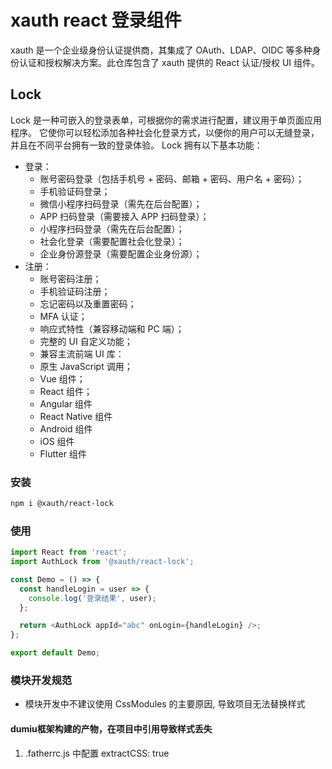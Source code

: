 # xauth react 登录组件

xauth 是一个企业级身份认证提供商，其集成了 OAuth、LDAP、OIDC 等多种身份认证和授权解决方案。此仓库包含了 xauth 提供的 React 认证/授权 UI 组件。

## Lock

Lock 是一种可嵌入的登录表单，可根据你的需求进行配置，建议用于单页面应用程序。 它使你可以轻松添加各种社会化登录方式，以便你的用户可以无缝登录，并且在不同平台拥有一致的登录体验。
Lock 拥有以下基本功能：

- 登录：
  - 账号密码登录（包括手机号 + 密码、邮箱 + 密码、用户名 + 密码）；
  - 手机验证码登录；
  - 微信小程序扫码登录（需先在后台配置）；
  - APP 扫码登录（需要接入 APP 扫码登录）；
  - 小程序扫码登录（需先在后台配置）；
  - 社会化登录（需要配置社会化登录）；
  - 企业身份源登录（需要配置企业身份源）；
- 注册：
  - 账号密码注册；
  - 手机验证码注册；
  - 忘记密码以及重置密码；
  - MFA 认证；
  - 响应式特性（兼容移动端和 PC 端）；
  - 完整的 UI 自定义功能；
  - 兼容主流前端 UI 库：
  - 原生 JavaScript 调用；
  - Vue 组件；
  - React 组件；
  - Angular 组件
  - React Native 组件
  - Android 组件
  - iOS 组件
  - Flutter 组件

### 安装

```bash
npm i @xauth/react-lock
```

### 使用

```js
import React from 'react';
import AuthLock from '@xauth/react-lock';

const Demo = () => {
  const handleLogin = user => {
    console.log('登录结果', user);
  };

  return <AuthLock appId="abc" onLogin={handleLogin} />;
};

export default Demo;
```


### 模块开发规范
- 模块开发中不建议使用 CssModules 的主要原因, 导致项目无法替换样式


#### dumiu框架构建的产物，在项目中引用导致样式丢失
1. .fatherrc.js
中配置 extractCSS: true